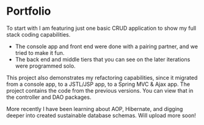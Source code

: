 # Portfolio

To start with I am featuring just one basic CRUD application to show my full stack coding capabilities. 
- The console app and front end were done with a pairing partner, and we tried to make it fun. 
- The back end and middle tiers that you can see on the later iterations were programmed solo.

This project also demonstrates my refactoring capabilities, since it migrated from a console app, to a JSTL/JSP app, to a Spring MVC & Ajax app. The project contains the code from the previous versions. You can view that in the controller and DAO packages.

More recently I have been learning about AOP, Hibernate, and digging deeper into created sustainable database schemas. Will upload more soon! 
